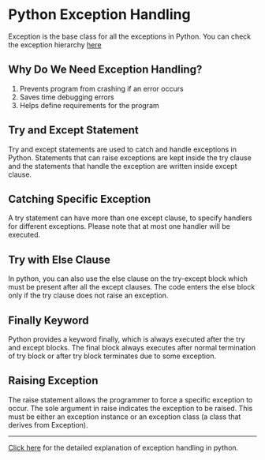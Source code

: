 
# Python Exception Handling
Exception is the base class for all the exceptions in Python. You can check the exception hierarchy [here](https://docs.python.org/2/library/exceptions.html#exception-hierarchy)

## Why Do We Need Exception Handling?
1. Prevents program from crashing if an error occurs
2. Saves time debugging errors
3. Helps define requirements for the program


## Try and Except Statement 
Try and except statements are used to catch and handle exceptions in Python. Statements that can raise exceptions are kept inside the try clause and the statements that handle the exception are written inside except clause.

## Catching Specific Exception
A try statement can have more than one except clause, to specify handlers for different exceptions. Please note that at most one handler will be executed.

## Try with Else Clause
In python, you can also use the else clause on the try-except block which must be present after all the except clauses. The code enters the else block only if the try clause does not raise an exception.

## Finally Keyword
Python provides a keyword finally, which is always executed after the try and except blocks. The final block always executes after normal termination of try block or after try block terminates due to some exception.

## Raising Exception
The raise statement allows the programmer to force a specific exception to occur. The sole argument in raise indicates the exception to be raised. This must be either an exception instance or an exception class (a class that derives from Exception).

***
[Click here](https://wiki.python.org/moin/HandlingExceptions) for the detailed explanation of exception handling in python.


